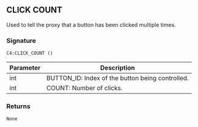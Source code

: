 ## CLICK COUNT

Used to tell the proxy that a button has been clicked multiple times.

### Signature

`C4:CLICK_COUNT ()`


| Parameter | Description |
| --- | --- |
| int | BUTTON_ID: Index of the button being controlled. |_
| int | COUNT: Number of clicks. |


### Returns

`None`